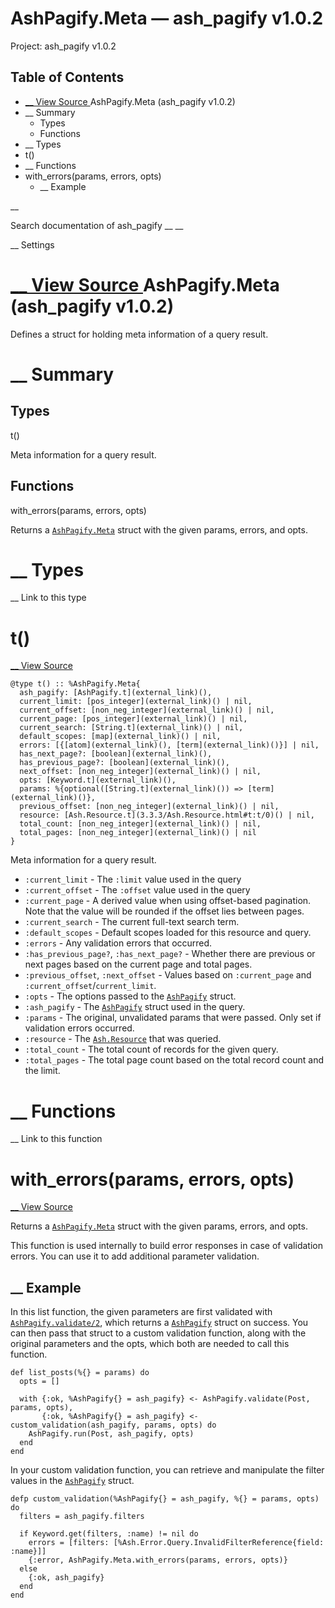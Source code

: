 # AshPagify.Meta — ash_pagify v1.0.2

Project: ash_pagify v1.0.2

## Table of Contents

- [ __ View Source ](external_link) AshPagify.Meta (ash_pagify v1.0.2)
- __ Summary
  - Types
  - Functions
- __ Types
- t()
- __ Functions
- with_errors(params, errors, opts)
  - __ Example

__

Search documentation of ash_pagify __ __

__ Settings

#  [ __ View Source ](external_link) AshPagify.Meta (ash_pagify v1.0.2)

Defines a struct for holding meta information of a query result.

#  __ Summary

##  Types

t()

Meta information for a query result.

##  Functions

with_errors(params, errors, opts)

Returns a [`AshPagify.Meta`](external_link) struct with the given params, errors, and opts.

#  __ Types

__ Link to this type

# t()

[ __ View Source ](external_link)
    
    
    @type t() :: %AshPagify.Meta{
      ash_pagify: [AshPagify.t](external_link)(),
      current_limit: [pos_integer](external_link)() | nil,
      current_offset: [non_neg_integer](external_link)() | nil,
      current_page: [pos_integer](external_link)() | nil,
      current_search: [String.t](external_link)() | nil,
      default_scopes: [map](external_link)() | nil,
      errors: [{[atom](external_link)(), [term](external_link)()}] | nil,
      has_next_page?: [boolean](external_link)(),
      has_previous_page?: [boolean](external_link)(),
      next_offset: [non_neg_integer](external_link)() | nil,
      opts: [Keyword.t](external_link)(),
      params: %{optional([String.t](external_link)()) => [term](external_link)()},
      previous_offset: [non_neg_integer](external_link)() | nil,
      resource: [Ash.Resource.t](3.3.3/Ash.Resource.html#t:t/0)() | nil,
      total_count: [non_neg_integer](external_link)() | nil,
      total_pages: [non_neg_integer](external_link)() | nil
    }

Meta information for a query result.

  * `:current_limit` \- The `:limit` value used in the query
  * `:current_offset` \- The `:offset` value used in the query
  * `:current_page` \- A derived value when using offset-based pagination. Note that the value will be rounded if the offset lies between pages.
  * `:current_search` \- The current full-text search term.
  * `:default_scopes` \- Default scopes loaded for this resource and query.
  * `:errors` \- Any validation errors that occurred.
  * `:has_previous_page?`, `:has_next_page?` \- Whether there are previous or next pages based on the current page and total pages.
  * `:previous_offset`, `:next_offset` \- Values based on `:current_page` and `:current_offset`/`current_limit`.
  * `:opts` \- The options passed to the [`AshPagify`](external_link) struct.
  * `:ash_pagify` \- The [`AshPagify`](external_link) struct used in the query.
  * `:params` \- The original, unvalidated params that were passed. Only set if validation errors occurred.
  * `:resource` \- The [`Ash.Resource`](3.3.3/Ash.Resource.html) that was queried.
  * `:total_count` \- The total count of records for the given query.
  * `:total_pages` \- The total page count based on the total record count and the limit.



#  __ Functions

__ Link to this function

# with_errors(params, errors, opts)

[ __ View Source ](external_link)

Returns a [`AshPagify.Meta`](external_link) struct with the given params, errors, and opts.

This function is used internally to build error responses in case of validation errors. You can use it to add additional parameter validation.

##  __ Example

In this list function, the given parameters are first validated with [`AshPagify.validate/2`](external_link), which returns a [`AshPagify`](external_link) struct on success. You can then pass that struct to a custom validation function, along with the original parameters and the opts, which both are needed to call this function.
    
    
    def list_posts(%{} = params) do
      opts = []
    
      with {:ok, %AshPagify{} = ash_pagify} <- AshPagify.validate(Post, params, opts),
           {:ok, %AshPagify{} = ash_pagify} <- custom_validation(ash_pagify, params, opts) do
        AshPagify.run(Post, ash_pagify, opts)
      end
    end

In your custom validation function, you can retrieve and manipulate the filter values in the [`AshPagify`](external_link) struct.
    
    
    defp custom_validation(%AshPagify{} = ash_pagify, %{} = params, opts) do
      filters = ash_pagify.filters
    
      if Keyword.get(filters, :name) != nil do
        errors = [filters: [%Ash.Error.Query.InvalidFilterReference{field: :name}]]
        {:error, AshPagify.Meta.with_errors(params, errors, opts)}
      else
        {:ok, ash_pagify}
      end
    end
